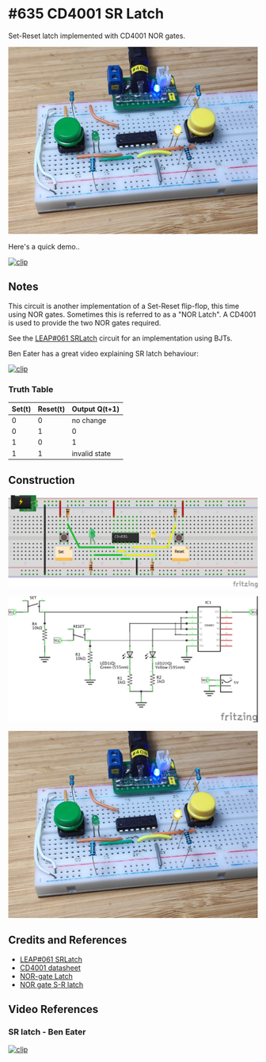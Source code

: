 # #635 CD4001 SR Latch

Set-Reset latch implemented with CD4001 NOR gates.

![Build](./assets/SRLatch_build.jpg?raw=true)

Here's a quick demo..

[![clip](https://img.youtube.com/vi/95eyO3oV5bk/0.jpg)](https://www.youtube.com/watch?v=95eyO3oV5bk)

## Notes

This circuit is another implementation of a Set-Reset flip-flop, this time using NOR gates.
Sometimes this is referred to as a "NOR Latch".
A CD4001 is used to provide the two NOR gates required.

See the [LEAP#061 SRLatch](../../DigitalLogic/SRLatch) circuit for an implementation using BJTs.

Ben Eater has a great video explaining SR latch behaviour:

[![clip](https://img.youtube.com/vi/KM0DdEaY5sY/0.jpg)](https://www.youtube.com/watch?v=KM0DdEaY5sY)

### Truth Table

| Set(t) | Reset(t) | Output Q(t+1) |
|--------|----------|---------------|
|      0 |        0 | no change     |
|      0 |        1 | 0             |
|      1 |        0 | 1             |
|      1 |        1 | invalid state |

## Construction

![bb](./assets/SRLatch_bb.jpg?raw=true)

![schematic](./assets/SRLatch_schematic.jpg?raw=true)

![Build](./assets/SRLatch_build.jpg?raw=true)

## Credits and References

* [LEAP#061 SRLatch](../DigitalLogic/SRLatch)
* [CD4001 datasheet](https://www.futurlec.com/4000Series/CD4001.shtml)
* [NOR-gate Latch](http://hyperphysics.phy-astr.gsu.edu/hbase/electronic/norlatch.html)
* [NOR gate S-R latch](http://www.allaboutcircuits.com/vol_6/chpt_7/3.html)

## Video References

### SR latch - Ben Eater

[![clip](https://img.youtube.com/vi/KM0DdEaY5sY/0.jpg)](https://www.youtube.com/watch?v=KM0DdEaY5sY)
